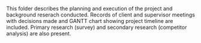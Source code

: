 This folder describes the planning and execution of the project and background reserach conducted. Records of client and supervisor meetings with decisions made and GANTT chart showing project timeline are included. Primary research (survey) and secondary research (competitor analysis) are also present. 
